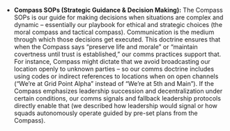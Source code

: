 - **Compass SOPs (Strategic Guidance & Decision Making):** The Compass SOPs is our guide for making decisions when situations are complex and dynamic – essentially our playbook for ethical and strategic choices (the moral compass and tactical compass). Communication is the medium through which those decisions get executed. This doctrine ensures that when the Compass says “preserve life and morale” or “maintain covertness until trust is established,” our comms practices support that. For instance, Compass might dictate that we avoid broadcasting our location openly to unknown parties – so our comms doctrine includes using codes or indirect references to locations when on open channels (“We’re at Grid Point Alpha” instead of “We’re at 5th and Main”). If the Compass emphasizes leadership succession and decentralization under certain conditions, our comms signals and fallback leadership protocols directly enable that (we described how leadership would signal or how squads autonomously operate guided by pre-set plans from the Compass).